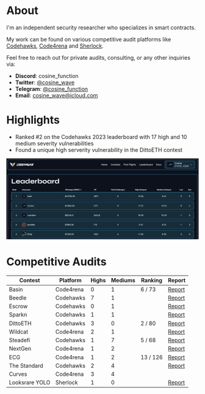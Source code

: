 # About

I'm an independent security researcher who specializes in smart contracts.

My work can be found on various competitive audit platforms like [Codehawks](https://www.codehawks.com/profile/clkc7trh30004l208e0okerdn), [Code4rena](https://code4rena.com/@Cosine) and [Sherlock](https://audits.sherlock.xyz/watson/cosine).

Feel free to reach out for private audits, consulting, or any other inquiries via:

- **Discord**: cosine_function
- **Twitter**: [@cosine_wave](https://twitter.com/cosine_wave)
- **Telegram**: [@cosine_function](https://t.me/cosine_function)
- **Email**: cosine_wave@icloud.com

# Highlights

- Ranked #2 on the Codehawks 2023 leaderboard with 17 high and 10 medium severity vulnerabilities
- Found a unique high serverity vulnerability in the DittoETH contest

<img src="./images/codehawks_leaderboard.png" width="900">

# Competitive Audits

| Contest        | Platform  | Highs | Mediums | Ranking  | Report                                                               |
| -------------- | --------- | ----- | ------- | -------- | -------------------------------------------------------------------- |
| Basin          | Code4rena | 0     | 1       | 6 / 73   | [Report](https://code4rena.com/reports/2023-07-basin)                |
| Beedle         | Codehawks | 7     | 1       |          | [Report](https://www.codehawks.com/report/clkbo1fa20009jr08nyyf9wbx) |
| Escrow         | Codehawks | 0     | 1       |          | [Report](https://www.codehawks.com/report/cljyfxlc40003jq082s0wemya) |
| Sparkn         | Codehawks | 1     | 1       |          | [Report](https://www.codehawks.com/report/cllcnja1h0001lc08z7w0orxx) |
| DittoETH       | Codehawks | 3     | 0       | 2 / 80   | [Report](https://www.codehawks.com/report/clm871gl00001mp081mzjdlwc) |
| Wildcat        | Code4rena | 2     | 1       |          | [Report](https://code4rena.com/reports/2023-10-wildcat)              |
| Steadefi       | Codehawks | 1     | 7       | 5 / 68   | [Report](https://www.codehawks.com/report/clo38mm260001la08daw5cbuf) |
| NextGen        | Code4rena | 1     | 2       |          | [Report](https://code4rena.com/reports/2023-10-nextgen)              |
| ECG            | Code4rena | 1     | 2       | 13 / 126 | [Report](https://code4rena.com/reports/2023-12-ethereumcreditguild)  |
| The Standard   | Codehawks | 2     | 4       |          | [Report](https://www.codehawks.com/report/clql6lvyu0001mnje1xpqcuvl) |
| Curves         | Code4rena | 3     | 4       |          |                                                                      |
| Looksrare YOLO | Sherlock  | 1     | 0       |          | [Report](https://audits.sherlock.xyz/contests/163/report)            |
